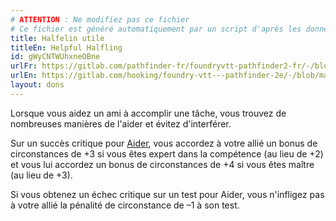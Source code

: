 ```yaml
---
# ATTENTION : Ne modifiez pas ce fichier
# Ce fichier est généré automatiquement par un script d'après les données du module Foundry VTT officiel et de sa traduction
title: Halfelin utile
titleEn: Helpful Halfling
id: gWyCNTWUhxneOBne
urlFr: https://gitlab.com/pathfinder-fr/foundryvtt-pathfinder2-fr/-/blob/master/data/feats/gWyCNTWUhxneOBne.htm
urlEn: https://gitlab.com/hooking/foundry-vtt---pathfinder-2e/-/blob/master/packs/data/feats.db/helpful-halfling.json
layout: dons
---
```

Lorsque vous aidez un ami à accomplir une tâche, vous trouvez de nombreuses manières de l'aider et évitez d'interférer.

Sur un succès critique pour [Aider](../actions/aider.html), vous accordez à votre allié un bonus de circonstances de +3 si vous êtes expert dans la compétence (au lieu de +2) et vous lui accordez un bonus de circonstances de +4 si vous êtes maître (au lieu de +3).

Si vous obtenez un échec critique sur un test pour Aider, vous n'infligez pas à votre allié la pénalité de circonstance de –1 à son test.
